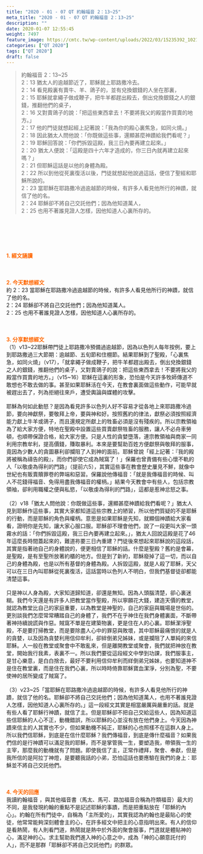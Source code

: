 ```yaml
---
title: "2020 - 01 - 07 QT 約翰福音 2：13~25"
meta_title: "2020 - 01 - 07 QT 約翰福音 2：13~25"
description: ""
date: 2020-01-07 12:55:45
weight: 7497
feature_image: https://cmtc.tw/wp-content/uploads/2022/03/15235392_10211799862337740_180693556567566654_o-1.webp
categories: ["QT 2020"]
tags: ["QT 2020"]
draft: false
---
```


<blockquote>約翰福音 2：13~25<br />
2：13 猶太人的逾越節近了，耶穌就上耶路撒冷去。<br />
2：14 看見殿裏有賣牛、羊、鴿子的，並有兌換銀錢的人坐在那裏，<br />
2：15 耶穌就拿繩子做成鞭子，把牛羊都趕出殿去，倒出兌換銀錢之人的銀錢，推翻他們的桌子，<br />
2：16 又對賣鴿子的說：「把這些東西拿去！不要將我父的殿當作買賣的地方。」<br />
2：17 他的門徒就想起經上記著說：「我為你的殿心裏焦急，如同火燒。」<br />
2：18 因此猶太人問他說：「你既做這些事，還顯甚麼神蹟給我們看呢？」<br />
2：19 耶穌回答說：「你們拆毀這殿，我三日內要再建立起來。」<br />
2：20 猶太人便說：「這殿是四十六年才造成的，你三日內就再建立起來嗎？」<br />
2：21 但耶穌這話是以他的身體為殿。<br />
2：22 所以到他從死裏復活以後，門徒就想起他說過這話，便信了聖經和耶穌所說的。<br />
2：23 當耶穌在耶路撒冷過逾越節的時候，有許多人看見他所行的神蹟，就信了他的名。<br />
2：24 耶穌卻不將自己交託他們；因為他知道萬人，<br />
2：25 也用不著誰見證人怎樣，因他知道人心裏所存的。</blockquote><br />
&nbsp;<br />
<br />
&nbsp;<br />
<br />
<span style="color: #ff6600;"><strong>1. </strong><strong>經文誦讀</strong></span><br />
<br />
<span style="color: #ff6600;"><strong> </strong></span><br />
<br />
<span style="color: #ff6600;"><strong>2. 今天默想</strong><strong>經文<br />
</strong></span>約 2：23 當耶穌在耶路撒冷過逾越節的時候，有許多人看見他所行的神蹟，就信了他的名。<br />
2：24 耶穌卻不將自己交託他們；因為他知道萬人。<br />
2：25 也用不著誰見證人怎樣，因他知道人心裏所存的。<br />
<br />
&nbsp;<br />
<br />
<span style="color: #ff6600;"><strong>3. 分享默想經文<br />
</strong></span>（1）v13~22耶穌帶門徒上耶路撒冷預備過逾越節，因為以色列人每年按例，要上到耶路撒過三大節期：逾越節、五旬節和住棚節。結果耶穌到了聖殿，「心裏焦急，如同火燒」（v17），「就拿繩子做成鞭子，把牛羊都趕出殿去，倒出兌換銀錢之人的銀錢，推翻他們的桌子，又對賣鴿子的說：把這些東西拿去！不要將我父的殿當作買賣的地方。」（v15~16）耶穌在這裏的形象，恐怕是今天許多牧師傳道不敢想也不敢去做的事。甚至如果耶穌活在今天，在教會裏面做這些動作，可能早就被趕出去了，列為拒絕往來戶，遭受輿論與媒體的攻擊。<br />
<br />
耶穌為何如此動怒？是因為看見許多以色列人好不容易才從各地上來耶路撒冷過節，要向神獻祭，要敬拜上帝，要與神和好。按照舊約的律法，獻祭必須按照經濟能力獻上牛羊或鴿子，而且還規定所獻上的牲畜必須是沒有殘疾的。所以宗教領袖為了給大家方便，特地在聖殿中設置這些買賣獻祭牲畜的服務，讓人不必舟車勞頓，也順帶保證合格，給大家方便。只是人性的貪婪墮落，連宗教領袖與商家一同利用宗教牟利，提高價錢，賺取暴利。本來是要幫助百姓方便獻祭與敬拜的服事，竟因為少數人的貪圖暴利卻攔阻了人到神的面前。耶穌曾說「經上記著：『我的殿將被稱為禱告的殿』，而你們卻使它成為賊窩了！」保羅也曾責備有些心懷不軌的人「以敬虔為得利的門路」（提前六5），其實這些事在教會歷史屢見不鮮，就像中世紀也有販賣贖罪卷的弊端和惡習。保羅說他傳福音：「就是我傳福音的時候、叫人不花錢得福音、免得用盡我傳福音的權柄。」結果今天教會中有些人，包括宗教領袖，卻利用職權之便與私慾，「以敬虔為得利的門路」，這都是惹神忿怒之事。<br />
<br />
（2）v18「猶太人問他說：你既做這些事，還顯甚麼神蹟給我們看呢？」猶太人見到耶穌作這些事，其實大家都知道這些宗教上的陋習，所以他們質疑的不是耶穌的行動，而是耶穌的角色與權柄。意思是如果耶穌是先知，就顯個神蹟給大家看看，證明你是先知，讓大家心服口服。耶穌卻不理會他們，說了一段更叫大家一頭霧水的話：「你們拆毀這殿，我三日內要再建立起來。」，猶太人回說這殿是花了46年這麼長時間蓋起來的，難道祢要三日內重建？門徒後來想起來耶穌說的這段話，其實是指著祂自己的身體說的，便更相信了耶穌的話。什麼是聖殿？舊約是會幕，是聖殿，是有至聖所放著約櫃的地方。但是到了新約，耶穌廢掉了這一切，而以自己的身體為殿，也是以所有基督的身體為殿。人拆毀這殿，就是人殺了耶穌，天父可以在三日內叫耶穌從死裏復活，這話當時以色列人不明白，但我們基督徒卻都能清楚這事。<br />
<br />
只是神以人身為殿，大家知道歸知道，卻還是無知。因為人頭腦清楚，卻心裏迷糊。我們今天還是有許多人把教堂當作聖殿，所以寧願花大錢，建造天價的教堂，就認為教堂比自己的家庭重要，以為教堂是神聖的，自己的家庭與職場是世俗的。更別談我們怎麼常常糟踏自己的身體了，我們不在乎神住在我們身體裏面，不斷帶著神持續說謊與作惡。賊窩不單是在建築物裏，更是住在人的心裏。耶穌潔淨聖殿，不是要打掃教堂，而是要除盡人心中的罪惡與敗壞，其中耶穌最痛恨的就是人的貪婪，以及因為貪婪利用信仰牟利，卻絆倒弟兄姊妹，或是攔阻了人單純的來信耶穌。人一般在教堂或聚會中不敢亂來，但是離開教堂或聚會，我們就把神放在教堂，開始我行我素，表裏不一。所以我們要從這段經文中學到功課，我們服事主，是甘心樂意，是白白捨去，最好不要利用信仰牟利而絴倒弟兄姊妹，也要知道神不是住在教堂裏，而是住在我們心裏，所以時時倚靠耶穌寶血潔淨，分別為聖，不要使神的居所變成了賊窩了。<br />
<br />
（3）v23~25「當耶穌在耶路撒冷過逾越節的時候，有許多人看見他所行的神蹟，就信了他的名。耶穌卻不將自己交託他們；因為他知道萬人，也用不著誰見證人怎樣，因他知道人心裏所存的。」這一段經文其實是相當嚴厲與嚴重的話。就是有些人看了耶穌行神蹟，就信了主。但是耶穌卻不把自己交給這些人，因為知道這些信耶穌的人心不正，動機錯誤，所以耶穌的心並沒有放在他們身上。今天因為神蹟來信主的人其實也不少，但如果動機不純正，耶穌的心也照樣不在這群人身上。所以我們信耶穌，到底是在信什麼耶穌？我們傳福音，到底是傳什麼福音？如果我們信的是行神蹟可以滿足我的耶穌，而不是掌管我一生，要塑造我，帶領我一生的主宰，那麼我的動機就有了問題。即使我信了主，正常作禮拜，聚會、奉獻，但是我所信的是阿拉丁神燈，是要聽我話的小弟，恐怕這話也要應驗在我們的身上：耶穌並不將自己交託他們。<br />
<br />
&nbsp;<br />
<br />
<span style="color: #ff6600;"><strong>4. 今天的回應<br />
</strong></span>我讀約翰福音 ，與其他福音書（馬太、馬可、路加福音合稱為符類福音）最大的不同，是我發現約翰的重點不是記述耶穌的事蹟，而是把重點放在「耶穌的內心」。約翰在所有門徒中，自稱為「主所愛的」，其實我認為約翰也是最貼心的使徒，他常常能夠深刻體會主的心，在許多經文中把主的心意指明出來。有人的信仰是看熱鬧，有人則看門道，熱鬧就是熱中於外面的聚會服事，門道就是體貼神的心，滿足神的心。求主幫助我們進入神的心意之中，成為「神的心願意託付的人」，而不是那群「耶穌卻不將自己交託他們」的群眾。<br />
<br />
&nbsp;
        